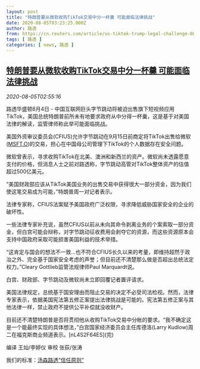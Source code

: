 ```yaml
---
layout: post
title: "特朗普要从微软收购TikTok交易中分一杯羹 可能面临法律挑战"
date: 2020-08-05T03:23:25.000Z
author: 路透
from: https://cn.reuters.com/article/us-tiktok-trump-legal-challenge-0805-idCNKCS251097
tags: [ 路透 ]
categories: [ news, 路透 ]
---
```

<!--1596597805000-->
[特朗普要从微软收购TikTok交易中分一杯羹 可能面临法律挑战](https://cn.reuters.com/article/us-tiktok-trump-legal-challenge-0805-idCNKCS251097)
------

<div>
<div><i>2020-08-05T02:55:16</i></div><div class="StandardArticleBody_body"><p>路透华盛顿8月4日 - 中国互联网巨头字节跳动将被迫出售旗下短视频应用TikTok，美国总统特朗普前所未有地要求政府从中分得一杯羹，这是基于对美国法律的解读，监管律师称此举可能面临挑战。 </p><p>美国外资审议委员会(CFIUS)允许字节跳动在9月15日前商定将TikTok出售给微软(<span id="symbol_MSFT.O_0"><a href="//www.reuters.com/companies/MSFT.O">MSFT.O</a></span>)的交易，担心在中国母公司管理下TikTok的个人数据存在安全问题。 </p><p>微软曾表示，寻求收购TikTok在北美、澳洲和新西兰的资产。微软尚未透露愿意支付的价格，但消息人士之前对路透称，字节跳动高管对TikTok整体资产的估值超过500亿美元。 </p><p>“美国财政部应该从TikTok美国业务的出售交易中获得很大一部分资金，因为我们使这笔交易成为可能，”特朗普周一对记者表示。 </p><p>法律专家称，CFIUS法案赋予美国政府广泛权限，寻求降低威胁国家安全的企业的破坏性。 </p><p>一些法律专家补充说，虽然CFIUS以前从未向其命令剥离业务的个案索取一部分资金，但白宫可能会辩称，对字节跳动征收费用会剥夺它的资源，而这些资源原本会支持中国政府采取可能损害美国利益的技术举措。 </p><p>“这肯定与国会的想法不一致...也不符合CFIUS长久以来的考量，即维持超然于政治之外、完全基于国家安全考虑的声誉；但目前还不清楚那么做是否超出总统法定权力。”Cleary Gottlieb监管法规律师Paul Marquardt说。 </p><p>白宫、财政部、字节跳动及微软尚未立即回覆记者置评请求。 </p><p>美国法律规定，总统基于国安理由而阻止交易的决定不必受司法检视。然而，法律专家表示，依据美国宪法第五修正案提出法律挑战是可能的。宪法第五修正案与其他法律一样，禁止政府不提供公平补偿就没收财产。 </p><p>目前还不清楚特朗普是否将贯彻他从收购TikTok交易中分帐的要求。“我不确定这是一个能最终实现的具体想法，”白宫国家经济委员会主任库德洛(Larry Kudlow)周二在福克斯商业频道表示。[nL4S2F64ES](完) </p><div class="Attribution_container"><div class="Attribution_attribution"><p class="Attribution_content">编译 王灿/李婷仪 审校 张荻/张涛 </p></div></div><div class="StandardArticleBody_trustBadgeContainer"><span class="StandardArticleBody_trustBadgeTitle">我们的标准：</span><span class="trustBadgeUrl"><a href="https://www.thomsonreuters.cn/content/dam/openweb/documents/pdf/china/brochures/about-us-1.pdf">汤森路透“信任原则”</a></span></div></div>
</div>
